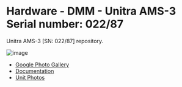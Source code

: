 # Hardware - DMM - Unitra AMS-3 Serial number: 022/87

Unitra AMS-3 [SN: 022/87] repository. 

![image](https://github.com/user-attachments/assets/0a502699-9c9e-4cbb-a9c1-852887bc9b92)

* [Google Photo Gallery](https://goo.gl/photos/Q5eW5fRogkuzXxJTA)
* [Documentation](/docs)
* [Unit Photos](/photos/)

